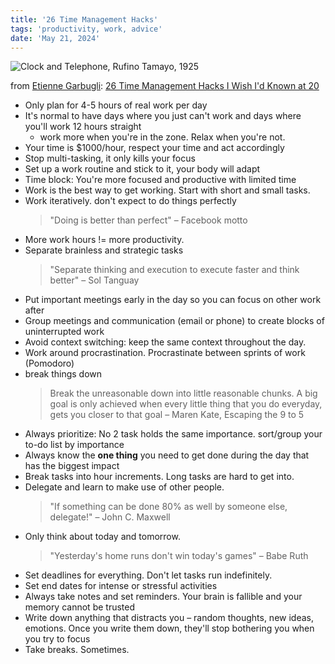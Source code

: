 ```yaml
---
title: '26 Time Management Hacks'
tags: 'productivity, work, advice'
date: 'May 21, 2024'
---
```


![Clock and Telephone, Rufino Tamayo, 1925](/images/clock.jpeg)

from [Etienne Garbugli](https://www.etiennegarbugli.com/home/): [26 Time Management Hacks I Wish I'd Known at 20](https://www.slideshare.net/egarbugli/26-time-management-hacks-i-wish-id-known-at-20?curius=3796)

- Only plan for 4-5 hours of real work per day
- It's normal to have days where you just can't work and days where you'll work 12 hours straight
  - work more when you're in the zone. Relax when you're not.
- Your time is $1000/hour, respect your time and act accordingly
- Stop multi-tasking, it only kills your focus
- Set up a work routine and stick to it, your body will adapt
- Time block: You're more focused and productive with limited time
- Work is the best way to get working. Start with short and small tasks.
- Work iteratively. don't expect to do things perfectly
  > "Doing is better than perfect" – Facebook motto
- More work hours != more productivity.
- Separate brainless and strategic tasks
  > "Separate thinking and execution to execute faster and think better" – Sol Tanguay
- Put important meetings early in the day so you can focus on other work after
- Group meetings and communication (email or phone) to create blocks of uninterrupted work
- Avoid context switching: keep the same context throughout the day.
- Work around procrastination. Procrastinate between sprints of work (Pomodoro)
- break things down
  > Break the unreasonable down into little reasonable chunks. A big goal is only achieved when every little thing that you do everyday, gets you closer to that goal – Maren Kate, Escaping the 9 to 5
- Always prioritize: No 2 task holds the same importance. sort/group your to-do list by importance
- Always know the **one thing** you need to get done during the day that has the biggest impact
- Break tasks into hour increments. Long tasks are hard to get into.
- Delegate and learn to make use of other people.
  > "If something can be done 80% as well by someone else, delegate!" – John C. Maxwell
- Only think about today and tomorrow.
  > "Yesterday's home runs don't win today's games" – Babe Ruth
- Set deadlines for everything. Don't let tasks run indefinitely.
- Set end dates for intense or stressful activities
- Always take notes and set reminders. Your brain is fallible and your memory cannot be trusted
- Write down anything that distracts you – random thoughts, new ideas, emotions. Once you write them down, they'll stop bothering you when you try to focus
- Take breaks. Sometimes.
